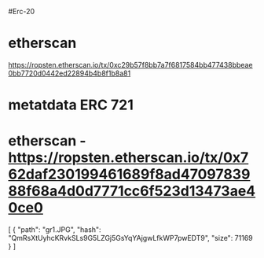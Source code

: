 #Erc-20
# etherscan
https://ropsten.etherscan.io/tx/0xc29b57f8bb7a7f6817584bb477438bbeae0bb7720d0442ed22894b4b8f1b8a81

# metatdata ERC 721

# etherscan - https://ropsten.etherscan.io/tx/0x762daf230199461689f8ad4709783988f68a4d0d7771cc6f523d13473ae40ce0

[
  {
    "path": "gr1.JPG",
    "hash": "QmRsXtUyhcKRvkSLs9G5LZGj5GsYqYAjgwLfkWP7pwEDT9",
    "size": 71169
  }
]


